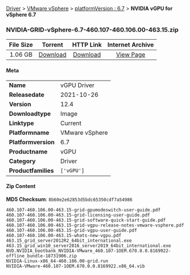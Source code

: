 
[Driver](/README.md)  >  [VMware vSphere](/index/Driver/VMware_vSphere.md)  >  [platformVersion : 6.7](/index/Driver/VMware_vSphere/6.7.md)  >  **NVIDIA vGPU for vSphere 6.7**


### NVIDIA-GRID-vSphere-6.7-460.107-460.106.00-463.15.zip

| **File Size** | **Torrent**  | **HTTP Link** | **Internet Archive** |
|:-------------:|:------------:|:-------------:|:--------------------:|
| 1.06 GB |  [Download](https://archive.org/download/nvgpu_NVIDIA-GRID-vSphere-6.7-460.107-460.106.00-463.15.zip_1ktl1vff/nvgpu_NVIDIA-GRID-vSphere-6.7-460.107-460.106.00-463.15.zip_1ktl1vff_archive.torrent)       | [Download](https://archive.org/compress/nvgpu_NVIDIA-GRID-vSphere-6.7-460.107-460.106.00-463.15.zip_1ktl1vff) | [View Page](https://archive.org/details/nvgpu_NVIDIA-GRID-vSphere-6.7-460.107-460.106.00-463.15.zip_1ktl1vff)       |

#### Meta

<table>
<tr><td><strong>Name</strong></td><td>vGPU Driver</td></tr>
<tr><td><strong>Releasedate</strong></td><td>2021-10-26</td></tr>
<tr><td><strong>Version</strong></td><td>12.4</td></tr>
<tr><td><strong>Downloadtype</strong></td><td>Image</td></tr>
<tr><td><strong>Linktype</strong></td><td>Current</td></tr>
<tr><td><strong>Platformname</strong></td><td>VMware vSphere</td></tr>
<tr><td><strong>Platformversion</strong></td><td>6.7</td></tr>
<tr><td><strong>Productname</strong></td><td>vGPU</td></tr>
<tr><td><strong>Category</strong></td><td>Driver</td></tr>
<tr><td><strong>Productfamilies</strong></td><td><code>['vGPU']</code></td></tr>
</table>

#### Zip Content

**MD5 Checksum**: `8b60e2e62853d5bdc65350cdf7a54986`

```text
460.107-460.106.00-463.15-grid-gpumodeswitch-user-guide.pdf
460.107-460.106.00-463.15-grid-licensing-user-guide.pdf
460.107-460.106.00-463.15-grid-software-quick-start-guide.pdf
460.107-460.106.00-463.15-grid-vgpu-release-notes-vmware-vsphere.pdf
460.107-460.106.00-463.15-grid-vgpu-user-guide.pdf
460.107-460.106.00-463.15-whats-new-vgpu.pdf
463.15_grid_server2012R2_64bit_international.exe
463.15_grid_win10_server2016_server2019_64bit_international.exe
NVD.NVIDIA_bootbank_NVIDIA-VMware_460.107-1OEM.670.0.0.8169922-offline_bundle-18731906.zip
NVIDIA-Linux-x86_64-460.106.00-grid.run
NVIDIA-VMware-460.107-1OEM.670.0.0.8169922.x86_64.vib
```